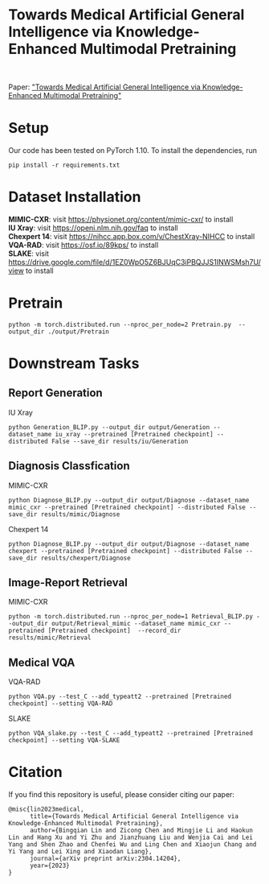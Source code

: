 # Towards Medical Artificial General Intelligence via Knowledge-Enhanced Multimodal Pretraining
<br>

Paper: ["Towards Medical Artificial General Intelligence via Knowledge-Enhanced Multimodal Pretraining"](https://arxiv.org/abs/2304.14204)

# Setup
Our code has been tested on PyTorch 1.10. To install the dependencies, run

```
pip install -r requirements.txt
```


# Dataset Installation
**MIMIC-CXR**: visit https://physionet.org/content/mimic-cxr/ to install <br>
**IU Xray**: visit https://openi.nlm.nih.gov/faq to install <br>
**Chexpert 14**: visit https://nihcc.app.box.com/v/ChestXray-NIHCC to install <br>
**VQA-RAD**: visit https://osf.io/89kps/ to install <br>
**SLAKE**: visit https://drive.google.com/file/d/1EZ0WpO5Z6BJUqC3iPBQJJS1INWSMsh7U/view to install
# Pretrain
```
python -m torch.distributed.run --nproc_per_node=2 Pretrain.py  --output_dir ./output/Pretrain
```
# Downstream Tasks
## Report Generation
IU Xray
```
python Generation_BLIP.py --output_dir output/Generation --dataset_name iu_xray --pretrained [Pretrained checkpoint] --distributed False --save_dir results/iu/Generation
```
## Diagnosis Classfication
MIMIC-CXR
```
python Diagnose_BLIP.py --output_dir output/Diagnose --dataset_name mimic_cxr --pretrained [Pretrained checkpoint] --distributed False --save_dir results/mimic/Diagnose
```
Chexpert 14
```
python Diagnose_BLIP.py --output_dir output/Diagnose --dataset_name chexpert --pretrained [Pretrained checkpoint] --distributed False --save_dir results/chexpert/Diagnose
```
## Image-Report Retrieval
MIMIC-CXR
```
python -m torch.distributed.run --nproc_per_node=1 Retrieval_BLIP.py --output_dir output/Retrieval_mimic --dataset_name mimic_cxr --pretrained [Pretrained checkpoint]  --record_dir results/mimic/Retrieval
```
## Medical VQA
VQA-RAD
```
python VQA.py --test_C --add_typeatt2 --pretrained [Pretrained checkpoint] --setting VQA-RAD
```
SLAKE
```
python VQA_slake.py --test_C --add_typeatt2 --pretrained [Pretrained checkpoint] --setting VQA-SLAKE
```

# Citation

If you find this repository is useful, please consider citing our paper:

```
@misc{lin2023medical,
      title={Towards Medical Artificial General Intelligence via Knowledge-Enhanced Multimodal Pretraining}, 
      author={Bingqian Lin and Zicong Chen and Mingjie Li and Haokun Lin and Hang Xu and Yi Zhu and Jianzhuang Liu and Wenjia Cai and Lei Yang and Shen Zhao and Chenfei Wu and Ling Chen and Xiaojun Chang and Yi Yang and Lei Xing and Xiaodan Liang},
      journal={arXiv preprint arXiv:2304.14204},
      year={2023}
}
```
